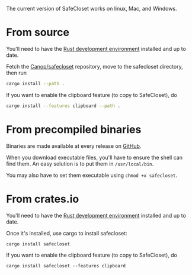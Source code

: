
The current version of SafeCloset works on linux, Mac, and Windows.

# From source

You'll need to have the [Rust development environment](https://www.rustup.rs) installed and up to date.

Fetch the [Canop/safecloset](https://github.com/Canop/safecloset) repository, move to the safecloset directory, then run

```bash
cargo install --path .
```

If you want to enable the clipboard feature (to copy to SafeCloset), do

```bash
cargo install --features clipboard --path .
```

# From precompiled binaries

Binaries are made available at every release on [GitHub](https://github.com/Canop/safecloset/releases).

When you download executable files, you'll have to ensure the shell can find them. An easy solution is to put them in `/usr/local/bin`.

You may also have to set them executable using `chmod +x safecloset`.

# From crates.io

You'll need to have the [Rust development environment](https://www.rustup.rs) installed and up to date.

Once it's installed, use cargo to install safecloset:

    cargo install safecloset

If you want to enable the clipboard feature (to copy to SafeCloset), do

    cargo install safecloset --features clipboard
